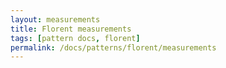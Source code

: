 ```yaml
---
layout: measurements
title: Florent measurements
tags: [pattern docs, florent]
permalink: /docs/patterns/florent/measurements
---
```

